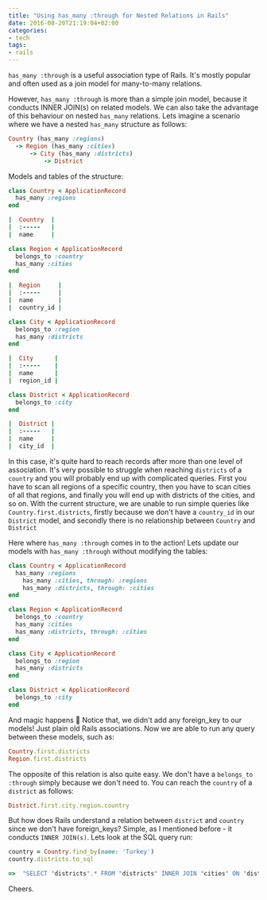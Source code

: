 ```yaml
---
title: "Using has_many :through for Nested Relations in Rails"
date: 2016-08-20T21:19:04+02:00
categories:
- tech
tags:
- rails
---
```


`has_many :through` is a useful association type of Rails. It's mostly popular and often used as a join model for many-to-many relations.

However, `has_many :through` is more than a simple join model, because it conducts INNER JOIN(s) on related models. We can also take the advantage of this behaviour on nested `has_many` relations. Lets imagine a scenario where we have a nested `has_many` structure as follows:

```ruby
Country (has_many :regions)
  -> Region (has_many :cities)
      -> City (has_many :districts)
          -> District
```

Models and tables of the structure:

```ruby
class Country < ApplicationRecord
  has_many :regions
end

|  Country  |
|  :-----   |
|  name     |
```

```ruby
class Region < ApplicationRecord
  belongs_to :country
  has_many :cities
end

|  Region     |
|  :-----     |
|  name       |
|  country_id |
```

```ruby
class City < ApplicationRecord
  belongs_to :region
  has_many :districts
end

|  City      |
|  :-----    |
|  name      |
|  region_id |
```

```ruby
class District < ApplicationRecord
  belongs_to :city
end

|  District |
|  :-----   |
|  name     |
|  city_id  |
```

In this case, it's quite hard to reach records after more than one level of association. It's very possible to struggle when reaching `districts` of a `country` and you will probably end up with complicated queries. First you have to scan all regions of a specific country, then you have to scan cities of all that regions, and finally you will end up with districts of the cities, and so on. With the current structure, we are unable to run simple queries like `Country.first.districts`, firstly because we don't have a `country_id` in our `District` model, and secondly there is no relationship between `Country` and `District`

Here where `has_many :through` comes in to the action! Lets update our models with `has_many :through` without modifying the tables:

```ruby
class Country < ApplicationRecord
  has_many :regions
    has_many :cities, through: :regions
    has_many :districts, through: :cities
end
```

```ruby
class Region < ApplicationRecord
  belongs_to :country
  has_many :cities
  has_many :districts, through: :cities
end
```

```ruby
class City < ApplicationRecord
  belongs_to :region
  has_many :districts
end
```

```ruby
class District < ApplicationRecord
  belongs_to :city
end
```

And magic happens :tada: Notice that, we didn't add any foreign_key to our models! Just plain old Rails associations. Now we are able to run any query between these models, such as:

```ruby
Country.first.districts
Region.first.districts
```

The opposite of this relation is also quite easy. We don't have a `belongs_to :through` simply because we don't need to. You can reach the `country` of a `district` as follows:

```ruby
District.first.city.region.country
```

But how does Rails understand a relation between `district` and `country` since we don't have foreign_keys? Simple, as I mentioned before - it conducts `INNER JOIN(s)`. Lets look at the SQL query run:

```ruby
country = Country.find_by(name: 'Turkey')
country.districts.to_sql

=>  "SELECT "districts".* FROM "districts" INNER JOIN "cities" ON "districts"."city_id" = "cities"."id" INNER JOIN "regions" ON "cities"."region_id" = "regions"."id" WHERE "regions"."country_id" = 209"
```

Cheers.
